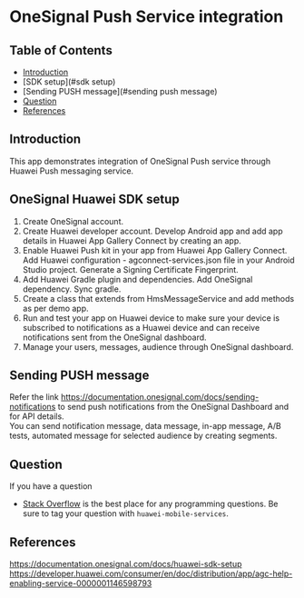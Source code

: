 # OneSignal Push Service integration

## Table of Contents
 * [Introduction](#introduction)
 * [SDK setup](#sdk setup)
 * [Sending PUSH message](#sending push message)
 * [Question](#question) 
 * [References](#references)
 

## Introduction
This app demonstrates integration of OneSignal Push service through Huawei Push messaging service.

## OneSignal Huawei SDK setup
1. Create OneSignal account.
2. Create Huawei developer account. Develop Android app and add app details in Huawei App Gallery Connect by creating an app.
3. Enable Huawei Push kit in your app from Huawei App Gallery Connect. Add Huawei configuration - agconnect-services.json file in your Android Studio project.
   Generate a Signing Certificate Fingerprint.
4. Add Huawei Gradle plugin and dependencies. Add OneSignal dependency. Sync gradle.
5. Create a class that extends from HmsMessageService and add methods as per demo app.
6. Run and test your app on Huawei device to make sure your device is subscribed to notifications as a Huawei device and can receive notifications sent from the OneSignal dashboard.
7. Manage your users, messages, audience through OneSignal dashboard.


## Sending PUSH message
Refer the link https://documentation.onesignal.com/docs/sending-notifications to send push notifications from the OneSignal Dashboard and for API details.  
You can send notification message, data message, in-app message, A/B tests, automated message for selected audience by creating segments.

## Question
If you have a question 
- [Stack Overflow](https://stackoverflow.com/questions/tagged/huawei-mobile-services) is the best place for any programming questions. 
  Be sure to tag your question with `huawei-mobile-services`.

## References
https://documentation.onesignal.com/docs/huawei-sdk-setup  
https://developer.huawei.com/consumer/en/doc/distribution/app/agc-help-enabling-service-0000001146598793

